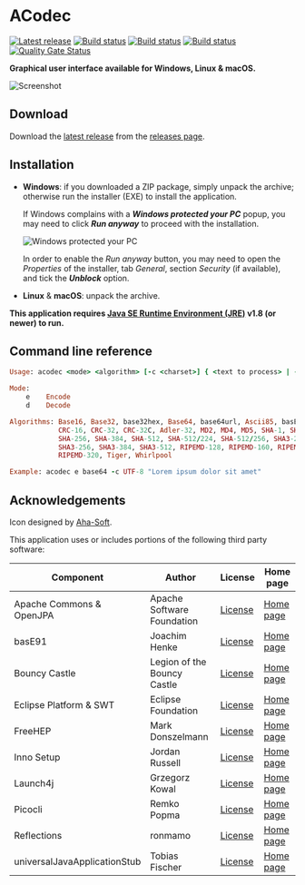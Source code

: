 ACodec
======

[![Latest release](https://img.shields.io/github/release/albertus82/acodec.svg)](https://github.com/albertus82/acodec/releases/latest)
[![Build status](https://github.com/albertus82/acodec/workflows/build/badge.svg)](https://github.com/albertus82/acodec/actions)
[![Build status](https://ci.appveyor.com/api/projects/status/github/albertus82/acodec?branch=master&svg=true)](https://ci.appveyor.com/project/albertus82/acodec)
[![Build status](https://dev.azure.com/albertus82/acodec/_apis/build/status/master)](https://dev.azure.com/albertus82/acodec/_build/)
[![Quality Gate Status](https://sonarcloud.io/api/project_badges/measure?project=it.albertus%3Aacodec&metric=alert_status)](https://sonarcloud.io/dashboard?id=it.albertus%3Aacodec)

**Graphical user interface available for Windows, Linux & macOS.**

![Screenshot](https://user-images.githubusercontent.com/8672431/109070613-ffc20280-76f2-11eb-92cb-8f7e1a55e681.png)

## Download

Download the [latest release](https://github.com/albertus82/acodec/releases/latest) from the [releases page](https://github.com/albertus82/acodec/releases).

## Installation

* **Windows**: if you downloaded a ZIP package, simply unpack the archive; otherwise run the installer (EXE) to install the application.

  If Windows complains with a ***Windows protected your PC*** popup, you may need to click ***Run anyway*** to proceed with the installation.

  ![Windows protected your PC](https://user-images.githubusercontent.com/8672431/31048995-7145b034-a62a-11e7-860b-c477237145ce.png)

  In order to enable the *Run anyway* button, you may need to open the *Properties* of the installer, tab *General*, section *Security* (if available), and tick the ***Unblock*** option.
* **Linux** & **macOS**: unpack the archive.

**This application requires [Java SE Runtime Environment (JRE)](https://www.java.com) v1.8 (or newer) to run.**

## Command line reference

```ruby
Usage: acodec <mode> <algorithm> [-c <charset>] { <text to process> | -f <source file> [<destination file>] | -i (interactive input) }

Mode:
    e    Encode
    d    Decode

Algorithms: Base16, Base32, base32hex, Base64, base64url, Ascii85, basE91,
            CRC-16, CRC-32, CRC-32C, Adler-32, MD2, MD4, MD5, SHA-1, SHA-224,
            SHA-256, SHA-384, SHA-512, SHA-512/224, SHA-512/256, SHA3-224,
            SHA3-256, SHA3-384, SHA3-512, RIPEMD-128, RIPEMD-160, RIPEMD-256,
            RIPEMD-320, Tiger, Whirlpool

Example: acodec e base64 -c UTF-8 "Lorem ipsum dolor sit amet"
```

## Acknowledgements

Icon designed by [Aha-Soft](https://www.aha-soft.com).

This application uses or includes portions of the following third party software:

|Component                   |Author                     |License                                                |Home page                                     |
|----------------------------|---------------------------|-------------------------------------------------------|----------------------------------------------|
|Apache Commons & OpenJPA    |Apache Software Foundation |[License](https://www.apache.org/licenses/LICENSE-2.0) |[Home page](https://www.apache.org)           |
|basE91                      |Joachim Henke              |[License](http://base91.sourceforge.net/license.txt)   |[Home page](http://base91.sourceforge.net)    |
|Bouncy Castle               |Legion of the Bouncy Castle|[License](https://www.bouncycastle.org/license.html)   |[Home page](https://www.bouncycastle.org)     |
|Eclipse Platform & SWT      |Eclipse Foundation         |[License](https://www.eclipse.org/legal/epl-2.0/)      |[Home page](https://www.eclipse.org)          |
|FreeHEP                     |Mark Donszelmann           |[License](https://java.freehep.org/license.html)       |[Home page](https://java.freehep.org)         |
|Inno Setup                  |Jordan Russell             |[License](https://jrsoftware.org/files/is/license.txt) |[Home page](https://jrsoftware.org/isinfo.php)|
|Launch4j                    |Grzegorz Kowal             |[License](https://opensource.org/licenses/BSD-3-Clause)|[Home page](http://launch4j.sourceforge.net)  |
|Picocli                     |Remko Popma                |[License](https://git.io/JUqAY)                        |[Home page](https://picocli.info)             |
|Reflections                 |ronmamo                    |[License](https://git.io/Jtp8i)                        |[Home page](https://git.io/Jtp81)             |
|universalJavaApplicationStub|Tobias Fischer             |[License](https://git.io/JUqAq)                        |[Home page](https://git.io/JUqAF)             |
